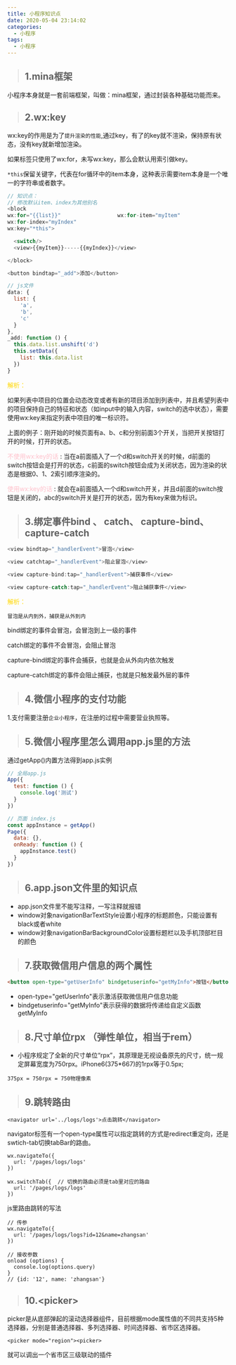 ```yaml
---
title: 小程序知识点
date: 2020-05-04 23:14:02
categories:
  - 小程序
tags:
  - 小程序
---
```


> ## 1.mina框架 
  小程序本身就是一套前端框架，叫做：mina框架，通过封装各种基础功能而来。

<!-- more -->

> ## 2.wx:key

wx:key的作用是为了<code>提升渲染的性能</code>,通过key，有了的key就不渲染，保持原有状态，没有key就新增加渲染。

如果标签只使用了wx:for，未写wx:key，那么会默认用索引做key。

<code>*this</code>保留关键字，代表在for循环中的item本身，这种表示需要item本身是一个唯一的字符串或者数字。

```js
// 知识点：
// 修改默认item、index为其他别名
<block 
wx:for="{{list}}"                  wx:for-item="myItem"
wx:for-index="myIndex"
wx:key="*this">

  <switch/>
  <view>{{myItem}}-----{{myIndex}}</view>

</block>

<button bindtap="_add">添加</button>

// js文件
data: {
  list: {
    'a',
    'b',
    'c'
  }
},
_add: function () {
  this.data.list.unshift('d')
  this.setData({
    list: this.data.list
  })
}
```
<font color="gold">解析：</font>

如果列表中项目的位置会动态改变或者有新的项目添加到列表中，并且希望列表中的项目保持自己的特征和状态（如input中的输入内容，switch的选中状态），需要使用wx:key来指定列表中项目的唯一标识符。

上面的例子：刚开始的时候页面有a、b、c和分别前面3个开关，当把开关按钮打开的时候，打开的状态。

<font color="pink">不使用wx:key的话</font> : 当在a前面插入了一个d和switch开关的时候，d前面的switch按钮会是打开的状态，c前面的switch按钮会成为关闭状态，因为渲染的状态是根据0、1、2索引顺序渲染的。

<font color="pink">使用wx:key的话</font> : 就会在a前面插入一个d和switch开关，并且d前面的switch按钮是关闭的，abc的switch开关是打开的状态，因为有key来做为标识。

> ## 3.绑定事件bind 、 catch、 capture-bind、 capture-catch
```js
<view bindtap="_handlerEvent">冒泡</view>

<view catchtap="_handlerEvent">阻止冒泡</view>

<view capture-bind:tap="_handlerEvent">捕获事件</view>

<view capture-catch:tap="_handlerEvent">阻止捕获事件</view>
```
<font color="gold">解析：</font>

<code>冒泡是从内到外，捕获是从外到内</code>

bind绑定的事件会冒泡，会冒泡到上一级的事件

catch绑定的事件不会冒泡，会阻止冒泡

capture-bind绑定的事件会捕获，也就是会从外向内依次触发

capture-catch绑定的事件会阻止捕获，也就是只触发最外层的事件

> ## 4.微信小程序的支付功能

1.支付需要注册<code>企业小程序</code>，在注册的过程中需要营业执照等。

> ## 5.微信小程序里怎么调用app.js里的方法

通过getApp()内置方法得到app.js实例
```js
// 全局app.js
App({
  test: function () {
    console.log('测试')
  }
})

// 页面 index.js
const appInstance = getApp()
Page({
  data: {},
  onReady: function () {
    appInstance.test()
  }
})
```

> ## 6.app.json文件里的知识点
- app.json文件里不能写注释，一写注释就报错
- window对象navigationBarTextStyle设置小程序的标题颜色，只能设置有black或者white
- window对象navigationBarBackgroundColor设置标题栏以及手机顶部栏目的颜色

> ## 7.获取微信用户信息的两个属性
```html
<button open-type="getUserInfo" bindgetuserinfo="getMyInfo">按钮</button>
```
- open-type="getUserInfo"表示激活获取微信用户信息功能
- bindgetuserinfo="getMyInfo"表示获得的数据将传递给自定义函数getMyInfo

> ## 8.尺寸单位rpx  （弹性单位，相当于rem）
- 小程序规定了全新的尺寸单位“rpx”，其原理是无视设备原先的尺寸，统一规定屏幕宽度为750rpx。iPhone6(375*667)的1rpx等于0.5px;

```
375px = 750rpx = 750物理像素
```

> ## 9.跳转路由
```
<navigator url='../logs/logs'>点击跳转</navigator>
```
navigator标签有一个open-type属性可以指定跳转的方式是redirect重定向，还是swtich-tab切换tabBar的路由。

```
wx.navigateTo({
  url: '/pages/logs/logs'
})

wx.switchTab({  // 切换的路由必须是tab里对应的路由
  url: '/pages/logs/logs'
})
```
js里路由跳转的写法
```
// 传参
wx.navigateTo({
  url: '/pages/logs/logs?id=12&name=zhangsan'
})

// 接收参数
onload (options) {
  console.log(options.query)
}
// {id: '12', name: 'zhangsan'}
```

> ## 10.&lt;picker&gt;

picker是从底部弹起的滚动选择器组件，目前根据mode属性值的不同共支持5种选择器，分别是普通选择器、多列选择器、时间选择器、省市区选择器。
```
<picker mode="region"><picker>
```
就可以调出一个省市区三级联动的插件
